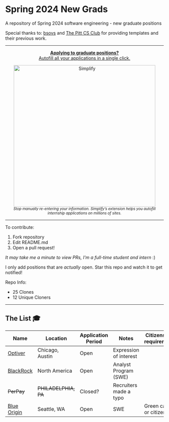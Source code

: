 # Spring 2024 New Grads
A repository of Spring 2024 software engineering - new graduate positions

Special thanks to: [bsovs](https://github.com/bsovs) and [The Pitt CS Club](https://github.com/pittcsc) for providing templates and their previous work.

---

<div align="center" id="Visit_itsthomthomob_for_a_more_up-to-date_repo">
	<p>
		<a href="[https://simplify.jobs/?invite=2d8fe25021b&utm_source=referral](https://simplify.jobs/?invite=99e1e2d7da2&utm_source=referral)">
			<b>Applying to graduate positions?</b>
			<br>
			Autofill all your applications in a single click.
			<br>
			<div>
				<img src="https://res.cloudinary.com/dpeo4xcnc/image/upload/v1636594918/simplify_pittcsc.png" width="450"  alt="Simplify">
			</div>
		</a>
		<sub><i>Stop manually re-entering your information. Simplify’s extension helps you autofill internship applications on millions of sites.</i></sub>
	</p>
</div>

---

To contribute:

 1. Fork repository
 2. Edit README.md
 3. Open a pull request!
 
 _It may take me a minute to view PRs, I'm a full-time student and intern_ :)

I only add positions that are *actually* open. Star this repo and watch it to get notified!

Repo Info:
- 25 Clones
- 12 Unique Cloners

---

## The List 🎓

| Name  |  Location | Application Period | Notes | Citizenship requirement |
|---|---|-------------|-------------|-------------|
|[Optiver](https://optiver.com/working-at-optiver/career-opportunities/6497784002/)|Chicago, Austin| Open | Expression of interest |
|[BlackRock](https://blackrock.tal.net/vx/lang-en-GB/mobile-0/brand-3/xf-232eb66ac89a/candidate/so/pm/1/pl/1/opp/7893-Analyst-Program-Americas/en-GB)| North America | Open | Analyst Program (SWE) |
|~~PerPay~~| ~~PHILADELPHIA, PA~~ | Closed? | Recruiters made a typo |
|[Blue Origin](https://blueorigin.wd5.myworkdayjobs.com/en-US/BlueOrigin/job/Seattle-WA/New-Graduate-Rotation--Early-2024-Start-Date----Avionics-Software_R34600?mode=job&iis=Job+Board&iisn=Indeed)| Seattle, WA | Open | SWE | Green card or citizen

